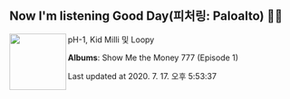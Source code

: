 ## Now I'm listening Good Day(피처링: Paloalto) 🎵🎵

[<img align="left" width="100" src="https://lh3.googleusercontent.com/SVMhF7tn1KsFPTCiCKEt4Lh65HZnkZt7ZULGKY7Sa2bKIzDHMRlHQC_7OL4KFADjcjry7XD34Hm9-Xy9ww">](https://music.youtube.com/channel/UCC_zFTNVhf6A-z9OSn5St4g)

pH-1, Kid Milli 및 Loopy

**Albums**: Show Me the Money 777 (Episode 1)

Last updated at 2020. 7. 17. 오후 5:53:37
